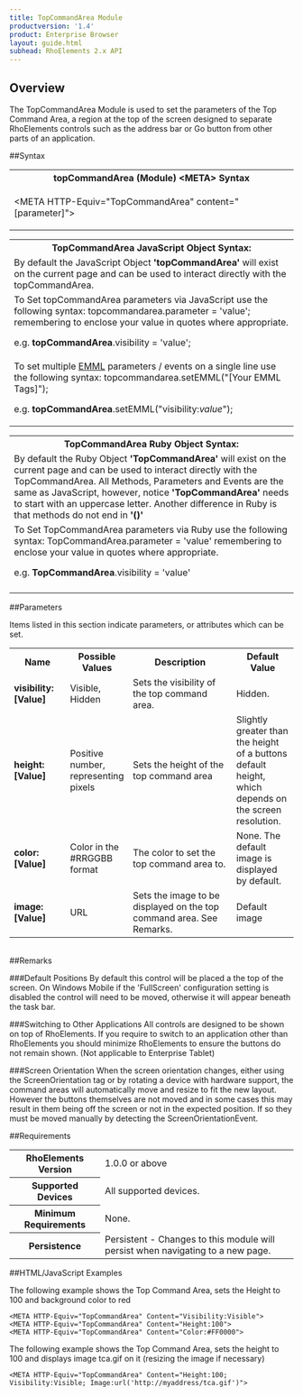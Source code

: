 ```yaml
---
title: TopCommandArea Module
productversion: '1.4'
product: Enterprise Browser
layout: guide.html
subhead: RhoElements 2.x API
---
```


## Overview
The TopCommandArea Module is used to set the parameters of the Top Command Area, a region at the top of the screen designed to separate RhoElements controls such as the address bar or Go button from other parts of an application.

##Syntax
<table class="re-table"><tr><th class="tableHeading">topCommandArea (Module) &lt;META&gt; Syntax
</th></tr><tr><td class="clsSyntaxCells clsOddRow"><p>&lt;META HTTP-Equiv="TopCommandArea" content="[parameter]"&gt;</p></td></tr></table>
<table class="re-table"><tr><th class="tableHeading">TopCommandArea JavaScript Object Syntax:</th></tr><tr><td class="clsSyntaxCells clsOddRow">
By default the JavaScript Object <b>'topCommandArea'</b> will exist on the current page and can be used to interact directly with the topCommandArea.
</td></tr><tr><td class="clsSyntaxCells clsEvenRow">
To Set topCommandArea parameters via JavaScript use the following syntax: topcommandarea.parameter = 'value'; remembering to enclose your value in quotes where appropriate.  
<P />e.g. <b>topCommandArea</b>.visibility = 'value';
</td></tr><tr><td class="clsSyntaxCells clsOddRow">							
To set multiple <a href="/rhoelements/EMMLOverview">EMML</a> parameters / events on a single line use the following syntax: topcommandarea.setEMML("[Your EMML Tags]");
<P />
e.g. <b>topCommandArea</b>.setEMML("visibility:<i>value</i>");							
</td></tr></table>

<table class="re-table"><tr><th class="tableHeading">TopCommandArea Ruby Object Syntax:</th></tr><tr><td class="clsSyntaxCells clsOddRow">
By default the Ruby Object <b>'TopCommandArea'</b> will exist on the current page and can be used to interact directly with the TopCommandArea. All Methods, Parameters and Events are the same as JavaScript, however, notice <b>'TopCommandArea'</b> needs to start with an uppercase letter. Another difference in Ruby is that methods do not end in <b>'()'</b></td></tr><tr><td class="clsSyntaxCells clsEvenRow">
To Set TopCommandArea parameters via Ruby use the following syntax: TopCommandArea.parameter = 'value' remembering to enclose your value in quotes where appropriate.  
<P />e.g. <b>TopCommandArea</b>.visibility = 'value'
</td></tr><tr><td class="clsSyntaxCells clsOddRow" /></tr></table>




##Parameters


Items listed in this section indicate parameters, or attributes which can be set.
<table class="re-table"><col width="20%" /><col width="20%" /><col width="38%" /><col width="22%" /><tr><th class="tableHeading">Name</th><th class="tableHeading">Possible Values</th><th class="tableHeading">Description</th><th class="tableHeading">Default Value</th></tr><tr><td class="clsSyntaxCells clsOddRow"><b>visibility:[Value]
</b></td><td class="clsSyntaxCells clsOddRow">Visible, Hidden</td><td class="clsSyntaxCells clsOddRow">Sets the visibility of the top command area.</td><td class="clsSyntaxCells clsOddRow">Hidden.</td></tr><tr><td class="clsSyntaxCells clsEvenRow"><b>height:[Value]
</b></td><td class="clsSyntaxCells clsEvenRow">Positive number, representing pixels</td><td class="clsSyntaxCells clsEvenRow">Sets the height of the top command area</td><td class="clsSyntaxCells clsEvenRow">Slightly greater than the height of a buttons default height, which depends on the screen resolution.</td></tr><tr><td class="clsSyntaxCells clsOddRow"><b>color:[Value]
</b></td><td class="clsSyntaxCells clsOddRow">Color in the #RRGGBB format</td><td class="clsSyntaxCells clsOddRow">The color to set the top command area to.</td><td class="clsSyntaxCells clsOddRow">None. The default image is displayed by default.</td></tr><tr><td class="clsSyntaxCells clsEvenRow"><b>image:[Value]
</b></td><td class="clsSyntaxCells clsEvenRow">URL</td><td class="clsSyntaxCells clsEvenRow">Sets the image to be displayed on the top command area.  See Remarks.</td><td class="clsSyntaxCells clsEvenRow">Default image</td></tr></table>
<table class="re-table"><col width="78%" /><col width="8%" /><col width="1%" /><col width="5%" /><col width="1%" /><col width="5%" /><col width="2%" /></table>




##Remarks


###Default Positions
By default this control will be placed a the top of the screen. On Windows Mobile if the 'FullScreen' configuration setting is disabled the control will need to be moved, otherwise it will appear beneath the task bar.


###Switching to Other Applications
All controls are designed to be shown on top of RhoElements. If you require to switch to an application other than RhoElements you should minimize RhoElements to ensure the buttons do not remain shown. (Not applicable to Enterprise Tablet)


###Screen Orientation
When the screen orientation changes, either using the ScreenOrientation tag or by rotating a device with hardware support, the command areas will automatically move and resize to fit the new layout. However the buttons themselves are not moved and in some cases this may result in them being off the screen or not in the expected position. If so they must be moved manually by detecting the ScreenOrientationEvent.




##Requirements

<table class="re-table"><tr><th class="tableHeading">RhoElements Version</th><td class="clsSyntaxCell clsEvenRow">1.0.0 or above
</td></tr><tr><th class="tableHeading">Supported Devices</th><td class="clsSyntaxCell clsOddRow">All supported devices.</td></tr><tr><th class="tableHeading">Minimum Requirements</th><td class="clsSyntaxCell clsOddRow">None.</td></tr><tr><th class="tableHeading">Persistence</th><td class="clsSyntaxCell clsEvenRow">Persistent - Changes to this module will persist when navigating to a new page.</td></tr></table>


##HTML/JavaScript Examples

The following example shows the Top Command Area, sets the Height to 100 and background color to red

	<META HTTP-Equiv="TopCommandArea" Content="Visibility:Visible">
	<META HTTP-Equiv="TopCommandArea" Content="Height:100">
	<META HTTP-Equiv="TopCommandArea" Content="Color:#FF0000">
	
The following example shows the Top Command Area, sets the height to 100 and displays image tca.gif on it (resizing the image if necessary)

	<META HTTP-Equiv="TopCommandArea" Content="Height:100; Visibility:Visible; Image:url('http://myaddress/tca.gif')">


